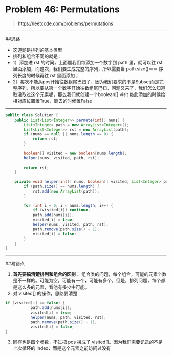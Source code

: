 # Problem 46: Permutations 


> https://leetcode.com/problems/permutations

------------------
##思路
* 这道题是排列的基本类型
* 排列和组合不同的就是：
* 1）添加进 rst 的时间，上面题我们每添加一个数字到 path 里，就可以往 rst 里面添加，而这次，我们要生成完整的序列，所以需要当 path.size()＝＝ 序列长度的时候再往 rst 里面添加；
* 2）每次不能从pos开始往数组尾巴扫了，因为我们要求的不是Subset而是完整序列，所以要从第一个数字开始往数组尾巴扫，问题又来了，我们怎么知道取没取过这个元素呢，那么我们就创建一个boolean[] visit 每此添加的时候给相对应位置置True，删去的时候置False


--------------------------------
```java
public class Solution {
    public List<List<Integer>> permute(int[] nums) {
        List<Integer> path = new ArrayList<Integer>();
        List<List<Integer>> rst = new ArrayList(path);
        if (nums == null || nums.length == 0) {
            return rst;
        }
        
        boolean[] visited = new boolean[nums.length];
        helper(nums, visited, path, rst);
        
        return rst;
    }
    
    private void helper(int[] nums, boolean[] visited, List<Integer> path, List<List<Integer>> rst) {
        if (path.size() == nums.length) {
            rst.add(new ArrayList(path));
        }
        
        for (int i = 0; i < nums.length; i++) {
            if (visited[i]) continue;
            path.add(nums[i]);
            visited[i] = true;
            helper(nums, visited, path, rst);
            path.remove(path.size() - 1);
            visited[i] = false;
        }
    }
}
```
------------------------

##易错点

1. **首先要搞清楚排列和组合的区别：** 组合类的问题，每个组合，可能的元素个数是不一样的。可能为空，可能有一个，可能有多个。但是，排列问题，每个都是这么多的元素，看他有多少中可能。
2. 对 visited[] 的操作，思路要清楚
```java
if (visited[i] == false) {
           path.add(nums[i]);
           visited[i] = true;
           helper(nums, path, visited, rst);
           path.remove(path.size() - 1);
           visited[i] = false;
}
```
3. 同样也是四个参数，不过把 pos 换成了 visited[]。因为我们需要记录的不是上次循环的 index，而是这个元素之前访问过没有